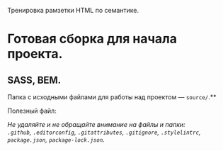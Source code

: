 Тренировка рамзетки HTML по семантике.

# Готовая сборка для начала проекта.

SASS, BEM.
---

Папка с исходными файлами для работы над проектом — `source/`.**

Полезный файл:

_Не удаляйте и не обращайте внимание на файлы и папки:_<br>
_`.github`, `.editorconfig`, `.gitattributes`, `.gitignore`, `.stylelintrc`, `package.json`, `package-lock.json`._
